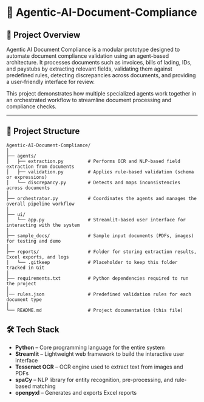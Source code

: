 # 📄 Agentic-AI-Document-Compliance

## 🚀 Project Overview

Agentic AI Document Compliance is a modular prototype designed to automate document compliance validation using an agent-based architecture. It processes documents such as invoices, bills of lading, IDs, and paystubs by extracting relevant fields, validating them against predefined rules, detecting discrepancies across documents, and providing a user-friendly interface for review.

This project demonstrates how multiple specialized agents work together in an orchestrated workflow to streamline document processing and compliance checks.

---

## 📁 Project Structure

```
Agentic-AI-Document-Compliance/
│
├── agents/
│   ├── extraction.py         # Performs OCR and NLP-based field extraction from documents
│   ├── validation.py         # Applies rule-based validation (schema or expressions)
│   └── discrepancy.py        # Detects and maps inconsistencies across documents
│
├── orchestrator.py           # Coordinates the agents and manages the overall pipeline workflow
│
├── ui/
│   └── app.py                # Streamlit-based user interface for interacting with the system
│
├── sample_docs/              # Sample input documents (PDFs, images) for testing and demo
│
├── reports/                  # Folder for storing extraction results, Excel exports, and logs
│   └── .gitkeep              # Placeholder to keep this folder tracked in Git
│
├── requirements.txt          # Python dependencies required to run the project
│
│── rules.json                # Predefined validation rules for each document type
│
└── README.md                 # Project documentation (this file)
```

## 🛠️ Tech Stack

- **Python** – Core programming language for the entire system
- **Streamlit** – Lightweight web framework to build the interactive user interface
- **Tesseract OCR** – OCR engine used to extract text from images and PDFs
- **spaCy** – NLP library for entity recognition, pre-processing, and rule-based matching
- **openpyxl** – Generates and exports Excel reports




